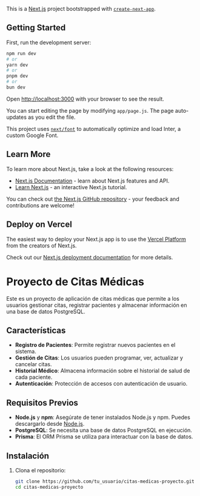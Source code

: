 This is a [Next.js](https://nextjs.org/) project bootstrapped with [`create-next-app`](https://github.com/vercel/next.js/tree/canary/packages/create-next-app).

## Getting Started

First, run the development server:

```bash
npm run dev
# or
yarn dev
# or
pnpm dev
# or
bun dev
```

Open [http://localhost:3000](http://localhost:3000) with your browser to see the result.

You can start editing the page by modifying `app/page.js`. The page auto-updates as you edit the file.

This project uses [`next/font`](https://nextjs.org/docs/basic-features/font-optimization) to automatically optimize and load Inter, a custom Google Font.

## Learn More

To learn more about Next.js, take a look at the following resources:

- [Next.js Documentation](https://nextjs.org/docs) - learn about Next.js features and API.
- [Learn Next.js](https://nextjs.org/learn) - an interactive Next.js tutorial.

You can check out [the Next.js GitHub repository](https://github.com/vercel/next.js/) - your feedback and contributions are welcome!

## Deploy on Vercel

The easiest way to deploy your Next.js app is to use the [Vercel Platform](https://vercel.com/new?utm_medium=default-template&filter=next.js&utm_source=create-next-app&utm_campaign=create-next-app-readme) from the creators of Next.js.

Check out our [Next.js deployment documentation](https://nextjs.org/docs/deployment) for more details.

# Proyecto de Citas Médicas

Este es un proyecto de aplicación de citas médicas que permite a los usuarios gestionar citas, registrar pacientes y almacenar información en una base de datos PostgreSQL.

## Características

- **Registro de Pacientes**: Permite registrar nuevos pacientes en el sistema.
- **Gestión de Citas**: Los usuarios pueden programar, ver, actualizar y cancelar citas.
- **Historial Médico**: Almacena información sobre el historial de salud de cada paciente.
- **Autenticación**: Protección de accesos con autenticación de usuario.

## Requisitos Previos

- **Node.js** y **npm**: Asegúrate de tener instalados Node.js y npm. Puedes descargarlo desde [Node.js](https://nodejs.org/).
- **PostgreSQL**: Se necesita una base de datos PostgreSQL en ejecución.
- **Prisma**: El ORM Prisma se utiliza para interactuar con la base de datos.

## Instalación

1. Clona el repositorio:
   ```bash
   git clone https://github.com/tu_usuario/citas-medicas-proyecto.git
   cd citas-medicas-proyecto



